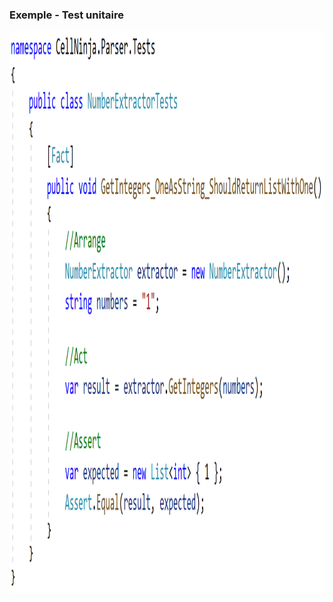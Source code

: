 ### Exemple - Test unitaire

<html>
  <div>
    <img class="centeredImage" src="images/unitTestExample.png" width="1442" height="900" />
  </div>
</html>
